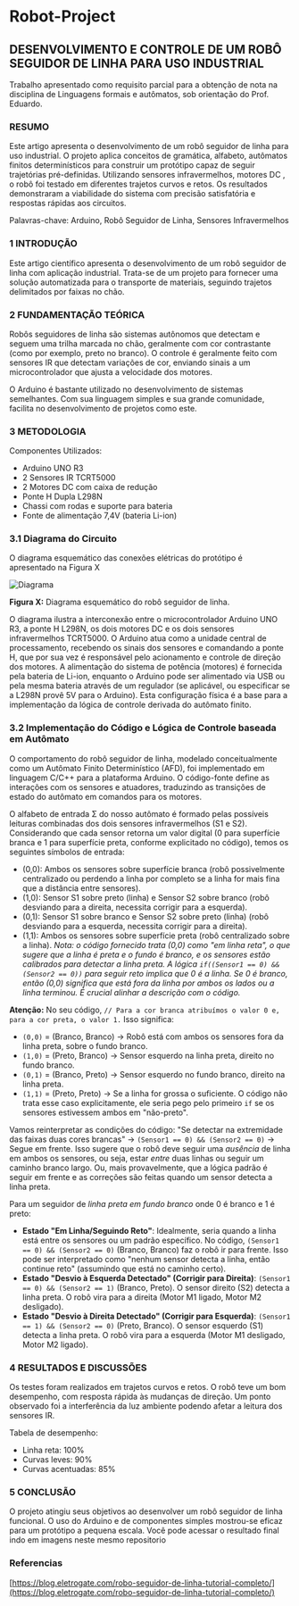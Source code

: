 # Robot-Project

## **DESENVOLVIMENTO E CONTROLE DE UM ROBÔ SEGUIDOR DE LINHA PARA USO INDUSTRIAL**

Trabalho apresentado como requisito parcial para a obtenção de nota na disciplina de Linguagens formais e autômatos, sob orientação do Prof. Eduardo.

### **RESUMO**

Este artigo apresenta o desenvolvimento de um robô seguidor de linha para uso industrial. O projeto aplica conceitos de gramática, alfabeto, autômatos finitos determinísticos para construir um protótipo capaz de seguir trajetórias pré-definidas. Utilizando sensores infravermelhos, motores DC , o robô foi testado em diferentes trajetos curvos e retos. Os resultados demonstraram a viabilidade do sistema com precisão satisfatória e respostas rápidas aos circuitos.

Palavras-chave: Arduino, Robô Seguidor de Linha, Sensores Infravermelhos

### **1 INTRODUÇÃO**

Este artigo científico apresenta o desenvolvimento de um robô seguidor de linha com aplicação industrial. Trata-se de um projeto para fornecer uma solução automatizada para o transporte de materiais, seguindo trajetos delimitados por faixas no chão.

### **2 FUNDAMENTAÇÃO TEÓRICA**

Robôs seguidores de linha são sistemas autônomos que detectam e seguem uma trilha marcada no chão, geralmente com cor contrastante (como por exemplo, preto no branco). O controle é geralmente feito com sensores IR que detectam variações de cor, enviando sinais a um microcontrolador que ajusta a velocidade dos motores.

O Arduino é bastante utilizado no desenvolvimento de sistemas semelhantes. Com sua linguagem simples e sua grande comunidade, facilita no desenvolvimento de projetos como este.

### **3 METODOLOGIA**

Componentes Utilizados:

- Arduino UNO R3
- 2 Sensores IR TCRT5000
- 2 Motores DC com caixa de redução
- Ponte H Dupla L298N
- Chassi com rodas e suporte para bateria
- Fonte de alimentação 7,4V (bateria Li-ion)

### 3.1 Diagrama do Circuito

O diagrama esquemático das conexões elétricas do protótipo é apresentado na Figura X 

![Diagrama]()

**Figura X:** Diagrama esquemático do robô seguidor de linha.

O diagrama ilustra a interconexão entre o microcontrolador Arduino UNO R3, a ponte H L298N, os dois motores DC e os dois sensores infravermelhos TCRT5000. O Arduino atua como a unidade central de processamento, recebendo os sinais dos sensores e comandando a ponte H, que por sua vez é responsável pelo acionamento e controle de direção dos motores. A alimentação do sistema de potência (motores) é fornecida pela bateria de Li-ion, enquanto o Arduino pode ser alimentado via USB ou pela mesma bateria através de um regulador (se aplicável, ou especificar se a L298N provê 5V para o Arduino). Esta configuração física é a base para a implementação da lógica de controle derivada do autômato finito.

### 3.2 Implementação do Código e Lógica de Controle baseada em Autômato

O comportamento do robô seguidor de linha, modelado conceitualmente como um Autômato Finito Determinístico (AFD), foi implementado em linguagem C/C++ para a plataforma Arduino. O código-fonte define as interações com os sensores e atuadores, traduzindo as transições de estado do autômato em comandos para os motores.

O alfabeto de entrada Σ do nosso autômato é formado pelas possíveis leituras combinadas dos dois sensores infravermelhos (S1 e S2). Considerando que cada sensor retorna um valor digital (0 para superfície branca e 1 para superfície preta, conforme explicitado no código), temos os seguintes símbolos de entrada:

- (0,0): Ambos os sensores sobre superfície branca (robô possivelmente centralizado ou perdendo a linha por completo se a linha for mais fina que a distância entre sensores).
- (1,0): Sensor S1 sobre preto (linha) e Sensor S2 sobre branco (robô desviando para a direita, necessita corrigir para a esquerda).
- (0,1): Sensor S1 sobre branco e Sensor S2 sobre preto (linha) (robô desviando para a esquerda, necessita corrigir para a direita).
- (1,1): Ambos os sensores sobre superfície preta (robô centralizado sobre a linha). *Nota: o código fornecido trata (0,0) como "em linha reta", o que sugere que a linha é preta e o fundo é branco, e os sensores estão calibrados para detectar a linha preta. A lógica `if((Sensor1 == 0) && (Sensor2 == 0))` para seguir reto implica que 0 é a linha. Se 0 é branco, então (0,0) significa que está fora da linha por ambos os lados ou a linha terminou. É crucial alinhar a descrição com o código.*

**Atenção:** No seu código, `// Para a cor branca atribuímos o valor 0 e, para a cor preta, o valor 1.`
Isso significa:

- `(0,0)` = (Branco, Branco) -> Robô está com ambos os sensores fora da linha preta, sobre o fundo branco.
- `(1,0)` = (Preto, Branco) -> Sensor esquerdo na linha preta, direito no fundo branco.
- `(0,1)` = (Branco, Preto) -> Sensor esquerdo no fundo branco, direito na linha preta.
- `(1,1)` = (Preto, Preto) -> Se a linha for grossa o suficiente. O código não trata esse caso explicitamente, ele seria pego pelo primeiro `if` se os sensores estivessem ambos em "não-preto".

Vamos reinterpretar as condições do código:
"Se detectar na extremidade das faixas duas cores brancas" -> `(Sensor1 == 0) && (Sensor2 == 0)` -> Segue em frente. Isso sugere que o robô deve seguir uma *ausência* de linha em ambos os sensores, ou seja, estar *entre* duas linhas ou seguir um caminho branco largo. Ou, mais provavelmente, que a lógica padrão é seguir em frente e as correções são feitas quando um sensor detecta a linha preta.

Para um seguidor de *linha preta em fundo branco* onde 0 é branco e 1 é preto:

- **Estado "Em Linha/Seguindo Reto"**: Idealmente, seria quando a linha está entre os sensores ou um padrão específico. No código, `(Sensor1 == 0) && (Sensor2 == 0)` (Branco, Branco) faz o robô ir para frente. Isso pode ser interpretado como "nenhum sensor detecta a linha, então continue reto" (assumindo que está no caminho certo).
- **Estado "Desvio à Esquerda Detectado" (Corrigir para Direita)**: `(Sensor1 == 0) && (Sensor2 == 1)` (Branco, Preto). O sensor direito (S2) detecta a linha preta. O robô vira para a direita (Motor M1 ligado, Motor M2 desligado).
- **Estado "Desvio à Direita Detectado" (Corrigir para Esquerda)**: `(Sensor1 == 1) && (Sensor2 == 0)` (Preto, Branco). O sensor esquerdo (S1) detecta a linha preta. O robô vira para a esquerda (Motor M1 desligado, Motor M2 ligado).

### **4 RESULTADOS E DISCUSSÕES**

Os testes foram realizados em trajetos curvos e retos. O robô teve um bom desempenho, com resposta rápida às mudanças de direção. Um ponto observado foi a interferência da luz ambiente podendo afetar a leitura dos sensores IR.

Tabela de desempenho:

- Linha reta: 100%
- Curvas leves: 90%
- Curvas acentuadas: 85%

### **5 CONCLUSÃO**

O projeto atingiu seus objetivos ao desenvolver um robô seguidor de linha funcional. O uso do Arduino e de componentes simples mostrou-se eficaz para um protótipo a pequena escala. Você pode acessar o resultado final indo em imagens neste mesmo repositorio

### Referencias

[https://blog.eletrogate.com/robo-seguidor-de-linha-tutorial-completo/](https://blog.eletrogate.com/robo-seguidor-de-linha-tutorial-completo/)
